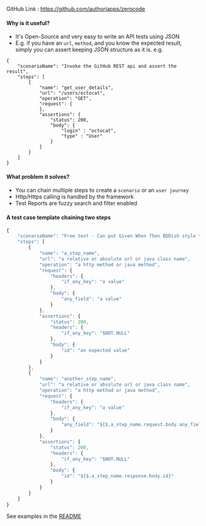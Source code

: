GitHub Link : https://github.com/authorjapps/zerocode

#### Why is it useful?
- It's Open-Source and very easy to write an API tests using JSON
- E.g. if you have an `url`, `method`, and you know the expected result, simply you can assert keeping JSON structure as it is. 
e.g.
```
{
    "scenarioName": "Invoke the GitHub REST api and assert the result",
    "steps": [
        {
            "name": "get_user_details",
            "url": "/users/octocat",
            "operation": "GET",
            "request": {
            },
            "assertions": {
                "status": 200,
                "body": {
                    "login" : "octocat",
                    "type" : "User"
                }
            }
        }
    ]
}
```

#### What problem it solves?
- You can chain multiple steps to create a `scenario` or an `user journey`
- Http/Https calling is handled by the framework
- Test Reports are fuzzy search and filter enabled

#### A test case template chaining two steps
```javaScript
{
    "scenarioName": "Free text - Can put Given When Then BDDish style text",
    "steps": [
        {
            "name": "a_step_name",
            "url": "a relative or absolute url or java class name",
            "operation": "a http method or java method",
            "request": {
                "headers": {
                    "if_any_key": "a value"
                },
                "body": {
                    "any_field": "a value"
                }
            },
            "assertions": {
                "status": 200,
                "headers": {
                    "if_any_key": "$NOT.NULL"
                },
                "body": {
                    "id": "an expected value"
                }
            }
        },
        {
            "name": "another_step_name",
            "url": "a relative or absolute url or java class name",
            "operation": "a http method or java method",
            "request": {
                "headers": {
                    "if_any_key": "a value"
                },
                "body": {
                    "any_field": "${$.a_step_name.request.body.any_field}"
                }
            },
            "assertions": {
                "status": 200,
                "headers": {
                    "if_any_key": "$NOT.NULL"
                },
                "body": {
                    "id": "${$.a_step_name.response.body.id}"
                }
            }
        }
    ]
}
```

See examples in the [README](https://github.com/authorjapps/zerocode)

